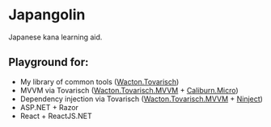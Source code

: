 # Japangolin
Japanese kana learning aid.

## Playground for:
- My library of common tools ([Wacton.Tovarisch](https://gitlab.com/Wacton/Tovarisch))
- MVVM via Tovarisch ([Wacton.Tovarisch.MVVM](https://gitlab.com/Wacton/Tovarisch/tree/master/Tovarisch.MVVM) + [Caliburn.Micro](http://caliburnmicro.com/))
- Dependency injection via Tovarisch ([Wacton.Tovarisch.MVVM](https://gitlab.com/Wacton/Tovarisch/tree/master/Tovarisch.MVVM) + [Ninject](http://www.ninject.org/))
- ASP.NET + Razor
- React + ReactJS.NET